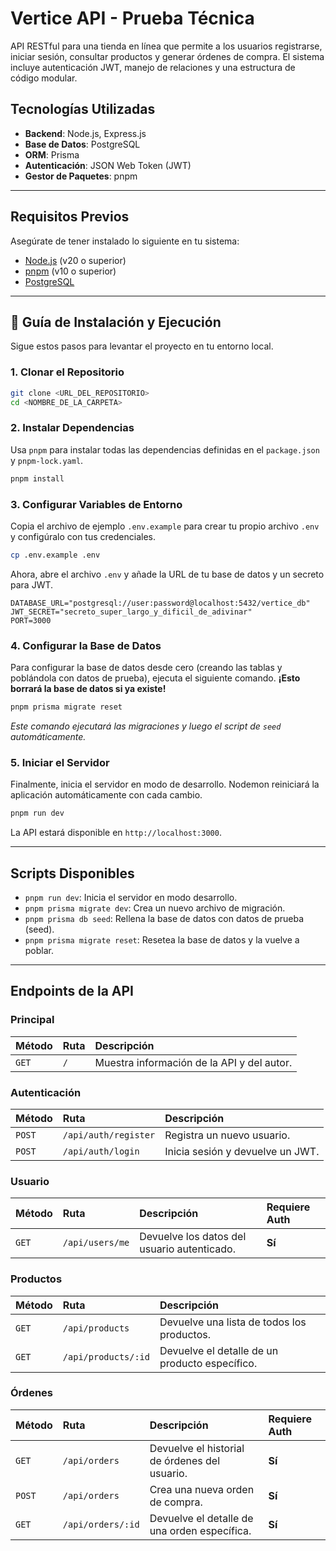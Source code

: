 # Vertice API - Prueba Técnica

API RESTful para una tienda en línea que permite a los usuarios registrarse, iniciar sesión, consultar productos y generar órdenes de compra. El sistema incluye autenticación JWT, manejo de relaciones y una estructura de código modular.

## Tecnologías Utilizadas
- **Backend**: Node.js, Express.js
- **Base de Datos**: PostgreSQL
- **ORM**: Prisma
- **Autenticación**: JSON Web Token (JWT)
- **Gestor de Paquetes**: pnpm

---

## Requisitos Previos
Asegúrate de tener instalado lo siguiente en tu sistema:
- [Node.js](https://nodejs.org/) (v20 o superior)
- [pnpm](https://pnpm.io/installation) (v10 o superior)
- [PostgreSQL](https://www.postgresql.org/download/)

---

## 🚀 Guía de Instalación y Ejecución

Sigue estos pasos para levantar el proyecto en tu entorno local.

### 1. Clonar el Repositorio
```bash
git clone <URL_DEL_REPOSITORIO>
cd <NOMBRE_DE_LA_CARPETA>
````

### 2\. Instalar Dependencias

Usa `pnpm` para instalar todas las dependencias definidas en el `package.json` y `pnpm-lock.yaml`.

```bash
pnpm install
```

### 3\. Configurar Variables de Entorno

Copia el archivo de ejemplo `.env.example` para crear tu propio archivo `.env` y configúralo con tus credenciales.

```bash
cp .env.example .env
```

Ahora, abre el archivo `.env` y añade la URL de tu base de datos y un secreto para JWT.

```env
DATABASE_URL="postgresql://user:password@localhost:5432/vertice_db"
JWT_SECRET="secreto_super_largo_y_dificil_de_adivinar"
PORT=3000
```

### 4\. Configurar la Base de Datos

Para configurar la base de datos desde cero (creando las tablas y poblándola con datos de prueba), ejecuta el siguiente comando. **¡Esto borrará la base de datos si ya existe\!**

```bash
pnpm prisma migrate reset
```

*Este comando ejecutará las migraciones y luego el script de `seed` automáticamente.*

### 5\. Iniciar el Servidor

Finalmente, inicia el servidor en modo de desarrollo. Nodemon reiniciará la aplicación automáticamente con cada cambio.

```bash
pnpm run dev
```

La API estará disponible en `http://localhost:3000`.

-----

## Scripts Disponibles

  - `pnpm run dev`: Inicia el servidor en modo desarrollo.
  - `pnpm prisma migrate dev`: Crea un nuevo archivo de migración.
  - `pnpm prisma db seed`: Rellena la base de datos con datos de prueba (seed).
  - `pnpm prisma migrate reset`: Resetea la base de datos y la vuelve a poblar.

-----

## Endpoints de la API

### Principal

| Método | Ruta | Descripción |
| :--- | :--- | :--- |
| `GET` | `/` | Muestra información de la API y del autor. |

### Autenticación

| Método | Ruta | Descripción |
| :--- | :--- | :--- |
| `POST` | `/api/auth/register` | Registra un nuevo usuario. |
| `POST` | `/api/auth/login` | Inicia sesión y devuelve un JWT. |

### Usuario

| Método | Ruta | Descripción | Requiere Auth |
| :--- | :--- | :--- | :--- |
| `GET` | `/api/users/me` | Devuelve los datos del usuario autenticado. | **Sí** |

### Productos

| Método | Ruta | Descripción |
| :--- | :--- | :--- |
| `GET` | `/api/products` | Devuelve una lista de todos los productos. |
| `GET` | `/api/products/:id` | Devuelve el detalle de un producto específico. |

### Órdenes

| Método | Ruta | Descripción | Requiere Auth |
| :--- | :--- | :--- | :--- |
| `GET` | `/api/orders` | Devuelve el historial de órdenes del usuario. | **Sí** |
| `POST` | `/api/orders` | Crea una nueva orden de compra. | **Sí** |
| `GET` | `/api/orders/:id` | Devuelve el detalle de una orden específica. | **Sí** |
